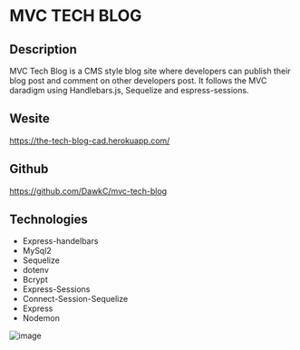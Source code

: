 # MVC TECH BLOG

## Description

MVC Tech Blog is a CMS style blog site where developers can publish their blog post and comment on other developers post. It follows the MVC daradigm using Handlebars.js, Sequelize and espress-sessions.

## Wesite

https://the-tech-blog-cad.herokuapp.com/

## Github

https://github.com/DawkC/mvc-tech-blog

## Technologies

- Express-handelbars
- MySql2
- Sequelize
- dotenv
- Bcrypt
- Express-Sessions
- Connect-Session-Sequelize
- Express
- Nodemon

![image](https://user-images.githubusercontent.com/83977228/136115851-678e4b17-f437-40cb-9d08-c90c08de3cef.png)
